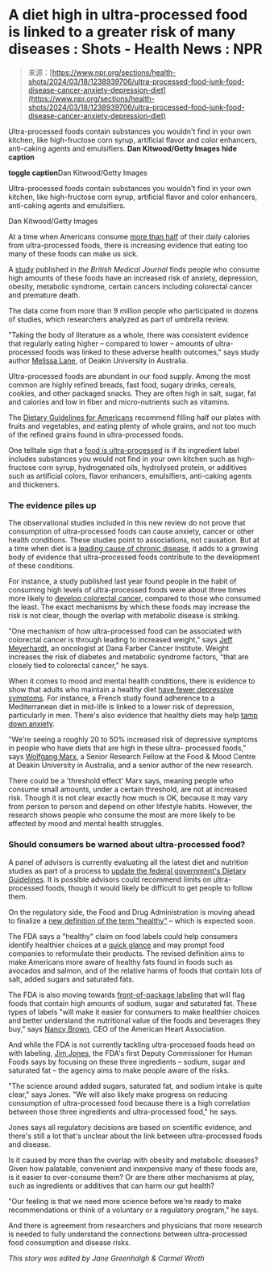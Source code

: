 <!--yml
category: 未分类
date: 2024-05-27 15:04:25
-->

# A diet high in ultra-processed food is linked to a greater risk of many diseases : Shots - Health News : NPR

> 来源：[https://www.npr.org/sections/health-shots/2024/03/18/1238939706/ultra-processed-food-junk-food-disease-cancer-anxiety-depression-diet](https://www.npr.org/sections/health-shots/2024/03/18/1238939706/ultra-processed-food-junk-food-disease-cancer-anxiety-depression-diet)

Ultra-processed foods contain substances you wouldn't find in your own kitchen, like high-fructose corn syrup, artificial flavor and color enhancers, anti-caking agents and emulsifiers. **Dan Kitwood/Getty Images** ****hide caption****

****toggle caption****Dan Kitwood/Getty Images

Ultra-processed foods contain substances you wouldn't find in your own kitchen, like high-fructose corn syrup, artificial flavor and color enhancers, anti-caking agents and emulsifiers.

Dan Kitwood/Getty Images

At a time when Americans consume [more than half](https://pubmed.ncbi.nlm.nih.gov/34647997/#:~:text=Results%3A%20Adjusting%20for%20changes%20in,except%20Hispanics%2C%20in%20stratified%20analyses) of their daily calories from ultra-processed foods, there is increasing evidence that eating too many of these foods can make us sick.

A [study](https://www.bmj.com/content/384/bmj-2023-077310) published in *the British Medical Journal* finds people who consume high amounts of these foods have an increased risk of anxiety, depression, obesity, metabolic syndrome, certain cancers including colorectal cancer and premature death.

The data come from more than 9 million people who participated in dozens of studies, which researchers analyzed as part of umbrella review.

"Taking the body of literature as a whole, there was consistent evidence that regularly eating higher – compared to lower – amounts of ultra-processed foods was linked to these adverse health outcomes," says study author [Melissa Lane](https://foodandmoodcentre.com.au/team/melissa-lane-2/), of Deakin University in Australia.

Ultra-processed foods are abundant in our food supply. Among the most common are highly refined breads, fast food, sugary drinks, cereals, cookies, and other packaged snacks. They are often high in salt, sugar, fat and calories and low in fiber and micro-nutrients such as vitamins.

The [Dietary Guidelines for Americans](https://health.gov/our-work/nutrition-physical-activity/dietary-guidelines) recommend filling half our plates with fruits and vegetables, and eating plenty of whole grains, and not too much of the refined grains found in ultra-processed foods.

One telltale sign that a [food is ultra-processed](https://pubmed.ncbi.nlm.nih.gov/30744710/) is if its ingredient label includes substances you would not find in your own kitchen such as high-fructose corn syrup, hydrogenated oils, hydrolysed protein, or additives such as artificial colors, flavor enhancers, emulsifiers, anti-caking agents and thickeners.

### The evidence piles up

The observational studies included in this new review do not prove that consumption of ultra-processed foods can cause anxiety, cancer or other health conditions. These studies point to associations, not causation. But at a time when diet is a [leading cause of chronic disease](https://www.ncbi.nlm.nih.gov/pmc/articles/PMC9921002/#:~:text=Diet%2C%20often%20considered%20as%20a,and%20perhaps%20some%20neurological%20diseases.), it adds to a growing body of evidence that ultra-processed foods contribute to the development of these conditions.

For instance, a study published last year found people in the habit of consuming high levels of ultra-processed foods were about three times more likely to [develop colorectal cancer,](https://pubmed.ncbi.nlm.nih.gov/36477589/) compared to those who consumed the least. The exact mechanisms by which these foods may increase the risk is not clear, though the overlap with metabolic disease is striking.

"One mechanism of how ultra-processed food can be associated with colorectal cancer is through leading to increased weight," says [Jeff Meyerhardt](https://www.dana-farber.org/find-a-doctor/jeffrey-a-meyerhardt), an oncologist at Dana Farber Cancer Institute. Weight increases the risk of diabetes and metabolic syndrome factors, "that are closely tied to colorectal cancer," he says.

When it comes to mood and mental health conditions, there is evidence to show that adults who maintain a healthy diet [have fewer depressive symptoms](https://jamanetwork.com/journals/jamanetworkopen/fullarticle/2809727). For instance, a French study found adherence to a Mediterranean diet in mid-life is linked to a lower risk of depression, particularly in men. There's also evidence that healthy diets may help [tamp down anxiety](https://www.ncbi.nlm.nih.gov/pmc/articles/PMC8706568/).

"We're seeing a roughly 20 to 50% increased risk of depressive symptoms in people who have diets that are high in these ultra- processed foods," says [Wolfgang Marx](https://www.deakin.edu.au/about-deakin/people/wolf-marx), a Senior Research Fellow at the Food & Mood Centre at Deakin University in Australia, and a senior author of the new research.

There could be a 'threshold effect' Marx says, meaning people who consume small amounts, under a certain threshold, are not at increased risk. Though it is not clear exactly how much is OK, because it may vary from person to person and depend on other lifestyle habits. However, the research shows people who consume the most are more likely to be affected by mood and mental health struggles.

### Should consumers be warned about ultra-processed food?

A panel of advisors is currently evaluating all the latest diet and nutrition studies as part of a process to [update the federal government's Dietary Guidelines](https://www.dietaryguidelines.gov/learn-about-process#step-4-develop-the-dietary-guidelines). It is possible advisors could recommend limits on ultra-processed foods, though it would likely be difficult to get people to follow them.

On the regulatory side, the Food and Drug Administration is moving ahead to finalize a [new definition of the term "healthy"](https://www.npr.org/2022/10/06/1127307420/the-fda-is-updating-the-definition-of-healthy-and-designing-new-labels) – which is expected soon.

The FDA says a "healthy" claim on food labels could help consumers identify healthier choices at a [quick glance](https://www.fda.gov/food/food-labeling-nutrition/use-term-healthy-food-labeling) and may prompt food companies to reformulate their products. The revised definition aims to make Americans more aware of healthy fats found in foods such as avocados and salmon, and of the relative harms of foods that contain lots of salt, added sugars and saturated fats.

The FDA is also moving towards [front-of-package labeling](https://www.fda.gov/food/cfsan-constituent-updates/fda-issues-procedural-notice-consumer-research-front-package-labeling) that will flag foods that contain high amounts of sodium, sugar and saturated fat. These types of labels "will make it easier for consumers to make healthier choices and better understand the nutritional value of the foods and beverages they buy," says [Nancy Brown,](https://www.heart.org/en/about-us/nancy-brown) CEO of the American Heart Association.

And while the FDA is not currently tackling ultra-processed foods head on with labeling, [Jim Jones,](https://www.fda.gov/about-fda/fda-organization/jim-jones) the FDA's first Deputy Commissioner for Human Foods says by focusing on these three ingredients – sodium, sugar and saturated fat – the agency aims to make people aware of the risks.

"The science around added sugars, saturated fat, and sodium intake is quite clear," says Jones. "We will also likely make progress on reducing consumption of ultra-processed food because there is a high correlation between those three ingredients and ultra-processed food," he says.

Jones says all regulatory decisions are based on scientific evidence, and there's still a lot that's unclear about the link between ultra-processed foods and disease.

Is it caused by more than the overlap with obesity and metabolic diseases? Given how palatable, convenient and inexpensive many of these foods are, is it easier to over-consume them? Or are there other mechanisms at play, such as ingredients or additives that can harm our gut health?

"Our feeling is that we need more science before we're ready to make recommendations or think of a voluntary or a regulatory program," he says.

And there is agreement from researchers and physicians that more research is needed to fully understand the connections between ultra-processed food consumption and disease risks.

*This story was edited by Jane Greenhalgh & Carmel Wroth*